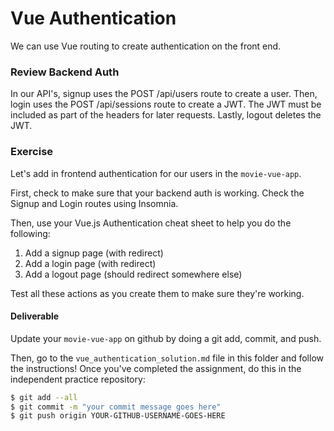 # Vue Authentication

We can use Vue routing to create authentication on the front end.

### Review Backend Auth

In our API's, signup uses the POST /api/users route to create a user. Then, login uses the POST /api/sessions route to create a JWT. The JWT must be included as part of the headers for later requests. Lastly, logout deletes the JWT.

### Exercise

Let's add in frontend authentication for our users in the `movie-vue-app`. 

First, check to make sure that your backend auth is working. Check the Signup and Login routes using Insomnia.

Then, use your Vue.js Authentication cheat sheet to help you do the following:

1. Add a signup page (with redirect)
2. Add a login page (with redirect)
3. Add a logout page (should redirect somewhere else)

Test all these actions as you create them to make sure they're working.

#### Deliverable
Update your `movie-vue-app` on github by doing a git add, commit, and push.

Then, go to the `vue_authentication_solution.md` file in this folder and follow the instructions! Once you've completed the assignment, do this in the independent practice repository:

```bash
$ git add --all
$ git commit -m "your commit message goes here"
$ git push origin YOUR-GITHUB-USERNAME-GOES-HERE
```